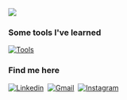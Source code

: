 <!--
  👀 Hello!
-->

<!--
  Animated header -> https://github.com/kyechan99/capsule-render
-->
<img src="https://capsule-render.vercel.app/api?type=waving&color=D9BED1&height=200&section=header&text=Hi%20there!&fontColor=FFFFFF&fontSize=50&fontAlign=15&fontAlignY=30&desc=welcome%20to%20silvia's%20github&descSize=20&descAlign=17&descAlignY=50" />

### Some tools I've learned
[![Tools](https://skillicons.dev/icons?i=github,py,anaconda,html,css,js,notion,figma)](https://skillicons.dev)

### Find me here
[![Linkedin](https://skillicons.dev/icons?i=linkedin)](https://www.linkedin.com/in/silvia-lin-9199a226b/)&nbsp;
[![Gmail](https://skillicons.dev/icons?i=gmail)](mailto:silvialin0810@gmail.com)&nbsp;
[![Instagram](https://skillicons.dev/icons?i=instagram)](https://instagram.com/silviaiaiaiaia)
